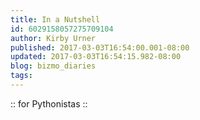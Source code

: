 ```yaml
---
title: In a Nutshell
id: 6029158057275709104
author: Kirby Urner
published: 2017-03-03T16:54:00.001-08:00
updated: 2017-03-03T16:54:15.982-08:00
blog: bizmo_diaries
tags: 
---
```


[](https://www.flickr.com/photos/kirbyurner/33106304971/in/dateposted-public/)

:: for Pythonistas ::